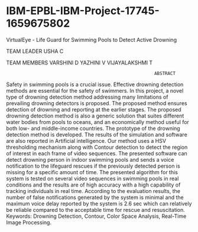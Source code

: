 # IBM-EPBL-IBM-Project-17745-1659675802

VirtualEye - Life Guard for Swimming Pools to Detect Active Drowning

TEAM LEADER
USHA C

TEAM MEMBERS 
VARSHINI D
YAZHINI V
VIJAYALAKSHMI T




                                                            ABSTRACT
Safety in swimming pools is a crucial issue. Effective drowning detection methods are essential for the safety of swimmers. In this project, a novel type of drowning detection method addressing many limitations of prevailing drowning detectors is proposed. The proposed method ensures detection of drowning and reporting at the earlier stages. The proposed drowning detection method is also a generic solution that suites different water bodies from pools to oceans, and an economically method useful for both low- and middle-income countries. The prototype of the drowning detection method is developed. The results of the simulation and software are also reported in Artificial intelligence. Our method uses a HSV thresholding mechanism along with Contour detection to detect the region of interest in each frame of video sequences. The presented software can detect drowning person in indoor swimming pools and sends a voice notification to the lifeguard rescues if the previously detected person is missing for a specific amount of time. The presented algorithm for this system is tested on several video sequences in swimming pools in real conditions and the results are of high accuracy with a high capability of tracking individuals in real time. According to the evaluation results, the number of false notifications generated by the system is minimal and the maximum voice delay reported by the system is 2.6 sec which can relatively be reliable compared to the acceptable time for rescue and resuscitation. 
Keywords: Drowning Detection, Contour, Color Space Analysis, Real-Time Image Processing.
